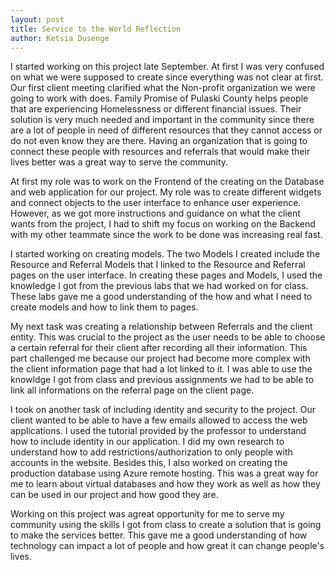 ```yaml
---
layout: post
title: Service to the World Reflection
author: Ketsia Dusenge
---
```


I started working on this project late September. At first I was very confused on what we were supposed to create since everything was not clear at first. Our first client meeting clarified what the Non-profit organization we were going to work with does. Family Promise of Pulaski County helps people that are experiencing Homelessness or different financial issues. Their solution is very much needed and important in the community since there are a lot of people in need of different resources that they cannot access or do not even know they are there. Having an organization that is going to connect these people with resources and referrals that would make their lives better was a great way to serve the community.

At first my role was to work on the Frontend of the creating on the Database and web application for our project. My role was to create different widgets and connect objects to the user interface to enhance user experience. However, as we got more instructions and guidance on what the client wants from the project, I had to shift my focus on working on the Backend with my other teammate since the work to be done was increasing real fast.

I started working on creating models. The two Models I created include the Resource and Referral Models that I linked to the Resource and Referral pages on the user interface. In creating these pages and Models, I used the knowledge I got from the previous labs that we had worked on for class. These labs gave me a good understanding of the how and what I need to create models and how to link them to pages.

My next task was creating a relationship between Referrals and the client entity. This was crucial to the project as the user needs to be able to choose a certain referral for their client after recording all their information. This part challenged me because our project had become more complex with the client information page that had a lot linked to it. I was able to use the knowldge I got from class and previous assignments we had to be able to link all informations on the referral page on the client page.

I took on another task of including identity and security to the project. Our client wanted to be able to have a few emails allowed to access the web applications. I used the tutorial provided by the professor to understand how to include identity in our application. I did my own research to understand how to add restrictions/authorization to only people with accounts in the website. Besides this, I also worked on creating the production database using Azure remote hosting. This was a great way for me to learn about virtual databases and how they work as well as how they can be used in our project and how good they are.


Working on this project was agreat opportunity for me to serve my community using the skills I got from class to create a solution that is going to make the services better. This gave me a good understanding of how technology can impact a lot of people and how great it can change people's lives.
